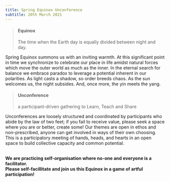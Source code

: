 ```yaml
---
title: Spring Equinox Unconference
subtitle: 20th March 2021
---
```


> #### Equinox
>
> The time when the Earth day is equally divided between night and day.

Spring Equinox summons us with an inviting warmth. At this significant point in time we synchronize to celebrate our place in life amidst natural forces which move the outer world as much as the inner. In the eternal search for balance we embrace paradox to leverage a potential inherent in our polarities. As light casts a shadow, so order breeds chaos. As the sun welcomes us, the night subsides. And, once more, the yin meets the yang.

> #### Unconference
>
> a participant-driven gathering to Learn, Teach and Share

Unconferences are loosely structured and coordinated by participants who abide by the law of two feet; if you fail to receive value, please seek a space where you are or better, create some! Our themes are open in ethos and non-prescribed, anyone can get involved in ways of their own choosing. This is a participatory meeting of hands, heads, and hearts in an open space to build collective capacity and common potential.

</br><strong class="prose lg:prose-xl"> We are practicing self-organisation where no-one and everyone is a facilitator. </br> Please self-facillitate and join us this Equinox in a game of artful participation! </strong>
